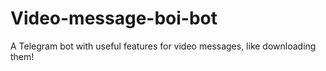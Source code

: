 # Video-message-boi-bot
A Telegram bot with useful features for video messages, like downloading them!
